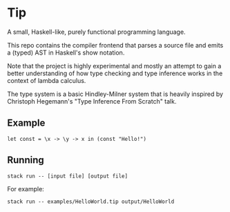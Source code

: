 # Tip
A small, Haskell-like, purely functional programming language.

This repo contains the compiler frontend that parses a source file and emits a (typed) AST in Haskell's show notation.

Note that the project is highly experimental and mostly an attempt to gain a better understanding of how type checking and type inference works in the context of lambda calculus.

The type system is a basic Hindley-Milner system that is heavily inspired by Christoph Hegemann's "Type Inference From Scratch" talk.

## Example

```
let const = \x -> \y -> x in (const "Hello!")
```

## Running
`stack run -- [input file] [output file]`

For example:

`stack run -- examples/HelloWorld.tip output/HelloWorld`
